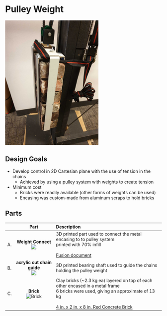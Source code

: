 # Pulley Weight
<img src="https://github.com/UniKlo/PaintBot/blob/master/img_gif/pulley%20weights.jpg" height="400px"/>

## Design Goals
* Develop control in 2D Cartesian plane with the use of tension in the chains
  * Achieved by using a pulley system with weights to create tension
* Minimum cost
  * Bricks were readily available (other forms of weights can be used)
  * Encasing was custom-made from aluminum scraps to hold bricks

## Parts
| | Part | Description |
|:-| :--:| :--- |
A. | **Weight Connect** <br/> <img src="https://imgur.com/0aqqdF9.jpg" width="300"> | 3D printed part used to connect the metal encasing to to pulley system <br/> printed with 70% infill <br/><br/> [Fusion document](https://a360.co/2piFbqn)
B. | **acrylic cut chain guide** <br/> <img src="https://imgur.com/XQz3el3.jpg" width="300"> | 3D printed bearing shaft used to guide the chains holding the pulley weight
C. | **Brick** <br/> <img width="300" alt="Brick" src="https://user-images.githubusercontent.com/49771001/69483534-3ff25100-0ddd-11ea-906d-ec8af0639247.png"> | Clay bricks (~2.3 kg ea) layered on top of each other encased in a metal frame <br/> 6 bricks were used, giving an approximate of 13 kg <br/><br/> [4 in. x 2 in. x 8 in. Red Concrete Brick](https://www.homedepot.com/p/4-in-x-2-in-x-8-in-Red-Concrete-Brick-100003009/100321940)
